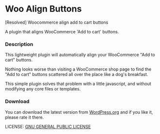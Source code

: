 # Woo Align Buttons
[Resolved] Woocommerce align add to cart buttons

A plugin that aligns WooCommerce 'Add to cart' buttons.

### Description

This lightweight plugin will automatically align your WooCommerce "Add to cart" buttons.

Nothing looks worse than visiting a WooCommerce shop page to find the "Add to cart" buttons scattered all over the place like a dog's breakfast.

This simple plugin solves that problem with a little javascript, and without modifying any core files or templates.

### Download

You can download the latest version from [WordPress.org](https://wordpress.org/plugins/woo-align-buttons/ "WordPress.org") and if you like it, please rate it there.

LICENSE: [GNU GENERAL PUBLIC LICENSE](https://github.com/Aquafortis/woo-align-buttons/blob/master/trunk/LICENSE.txt)
